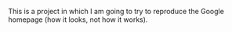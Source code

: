 This is a project in which I am going to try to reproduce the Google homepage (how it looks, not how it works).
